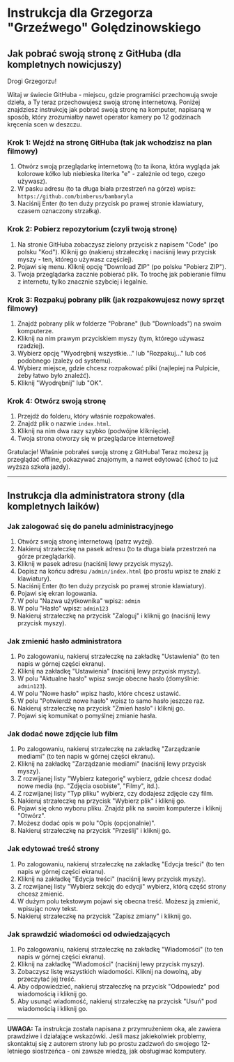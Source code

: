 # Instrukcja dla Grzegorza "Grzeźwego" Golędzinowskiego

## Jak pobrać swoją stronę z GitHuba (dla kompletnych nowicjuszy)

Drogi Grzegorzu!

Witaj w świecie GitHuba - miejscu, gdzie programiści przechowują swoje dzieła, a Ty teraz przechowujesz swoją stronę internetową. Poniżej znajdziesz instrukcję jak pobrać swoją stronę na komputer, napisaną w sposób, który zrozumiałby nawet operator kamery po 12 godzinach kręcenia scen w deszczu.

### Krok 1: Wejdź na stronę GitHuba (tak jak wchodzisz na plan filmowy)

1. Otwórz swoją przeglądarkę internetową (to ta ikona, która wygląda jak kolorowe kółko lub niebieska literka "e" - zależnie od tego, czego używasz).
2. W pasku adresu (to ta długa biała przestrzeń na górze) wpisz: `https://github.com/bimberus/bambaryla`
3. Naciśnij Enter (to ten duży przycisk po prawej stronie klawiatury, czasem oznaczony strzałką).

### Krok 2: Pobierz repozytorium (czyli twoją stronę)

1. Na stronie GitHuba zobaczysz zielony przycisk z napisem "Code" (po polsku "Kod"). Kliknij go (nakieruj strzałeczkę i naciśnij lewy przycisk myszy - ten, którego używasz częściej).
2. Pojawi się menu. Kliknij opcję "Download ZIP" (po polsku "Pobierz ZIP").
3. Twoja przeglądarka zacznie pobierać plik. To trochę jak pobieranie filmu z internetu, tylko znacznie szybciej i legalnie.

### Krok 3: Rozpakuj pobrany plik (jak rozpakowujesz nowy sprzęt filmowy)

1. Znajdź pobrany plik w folderze "Pobrane" (lub "Downloads") na swoim komputerze.
2. Kliknij na nim prawym przyciskiem myszy (tym, którego używasz rzadziej).
3. Wybierz opcję "Wyodrębnij wszystkie..." lub "Rozpakuj..." lub coś podobnego (zależy od systemu).
4. Wybierz miejsce, gdzie chcesz rozpakować pliki (najlepiej na Pulpicie, żeby łatwo było znaleźć).
5. Kliknij "Wyodrębnij" lub "OK".

### Krok 4: Otwórz swoją stronę

1. Przejdź do folderu, który właśnie rozpakowałeś.
2. Znajdź plik o nazwie `index.html`.
3. Kliknij na nim dwa razy szybko (podwójne kliknięcie).
4. Twoja strona otworzy się w przeglądarce internetowej!

Gratulacje! Właśnie pobrałeś swoją stronę z GitHuba! Teraz możesz ją przeglądać offline, pokazywać znajomym, a nawet edytować (choć to już wyższa szkoła jazdy).

---

## Instrukcja dla administratora strony (dla kompletnych laików)

### Jak zalogować się do panelu administracyjnego

1. Otwórz swoją stronę internetową (patrz wyżej).
2. Nakieruj strzałeczkę na pasek adresu (to ta długa biała przestrzeń na górze przeglądarki).
3. Kliknij w pasek adresu (naciśnij lewy przycisk myszy).
4. Dopisz na końcu adresu `/admin/index.html` (po prostu wpisz te znaki z klawiatury).
5. Naciśnij Enter (to ten duży przycisk po prawej stronie klawiatury).
6. Pojawi się ekran logowania.
7. W polu "Nazwa użytkownika" wpisz: `admin`
8. W polu "Hasło" wpisz: `admin123`
9. Nakieruj strzałeczkę na przycisk "Zaloguj" i kliknij go (naciśnij lewy przycisk myszy).

### Jak zmienić hasło administratora

1. Po zalogowaniu, nakieruj strzałeczkę na zakładkę "Ustawienia" (to ten napis w górnej części ekranu).
2. Kliknij na zakładkę "Ustawienia" (naciśnij lewy przycisk myszy).
3. W polu "Aktualne hasło" wpisz swoje obecne hasło (domyślnie: `admin123`).
4. W polu "Nowe hasło" wpisz hasło, które chcesz ustawić.
5. W polu "Potwierdź nowe hasło" wpisz to samo hasło jeszcze raz.
6. Nakieruj strzałeczkę na przycisk "Zmień hasło" i kliknij go.
7. Pojawi się komunikat o pomyślnej zmianie hasła.

### Jak dodać nowe zdjęcie lub film

1. Po zalogowaniu, nakieruj strzałeczkę na zakładkę "Zarządzanie mediami" (to ten napis w górnej części ekranu).
2. Kliknij na zakładkę "Zarządzanie mediami" (naciśnij lewy przycisk myszy).
3. Z rozwijanej listy "Wybierz kategorię" wybierz, gdzie chcesz dodać nowe media (np. "Zdjęcia osobiste", "Filmy", itd.).
4. Z rozwijanej listy "Typ pliku" wybierz, czy dodajesz zdjęcie czy film.
5. Nakieruj strzałeczkę na przycisk "Wybierz plik" i kliknij go.
6. Pojawi się okno wyboru pliku. Znajdź plik na swoim komputerze i kliknij "Otwórz".
7. Możesz dodać opis w polu "Opis (opcjonalnie)".
8. Nakieruj strzałeczkę na przycisk "Prześlij" i kliknij go.

### Jak edytować treść strony

1. Po zalogowaniu, nakieruj strzałeczkę na zakładkę "Edycja treści" (to ten napis w górnej części ekranu).
2. Kliknij na zakładkę "Edycja treści" (naciśnij lewy przycisk myszy).
3. Z rozwijanej listy "Wybierz sekcję do edycji" wybierz, którą część strony chcesz zmienić.
4. W dużym polu tekstowym pojawi się obecna treść. Możesz ją zmienić, wpisując nowy tekst.
5. Nakieruj strzałeczkę na przycisk "Zapisz zmiany" i kliknij go.

### Jak sprawdzić wiadomości od odwiedzających

1. Po zalogowaniu, nakieruj strzałeczkę na zakładkę "Wiadomości" (to ten napis w górnej części ekranu).
2. Kliknij na zakładkę "Wiadomości" (naciśnij lewy przycisk myszy).
3. Zobaczysz listę wszystkich wiadomości. Kliknij na dowolną, aby przeczytać jej treść.
4. Aby odpowiedzieć, nakieruj strzałeczkę na przycisk "Odpowiedz" pod wiadomością i kliknij go.
5. Aby usunąć wiadomość, nakieruj strzałeczkę na przycisk "Usuń" pod wiadomością i kliknij go.

---

**UWAGA:** Ta instrukcja została napisana z przymrużeniem oka, ale zawiera prawdziwe i działające wskazówki. Jeśli masz jakiekolwiek problemy, skontaktuj się z autorem strony lub po prostu zadzwoń do swojego 12-letniego siostrzeńca - oni zawsze wiedzą, jak obsługiwać komputery.
